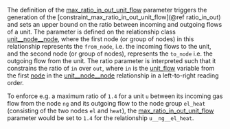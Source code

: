 The definition of the [max\_ratio\_in\_out\_unit\_flow](@ref) parameter triggers the generation of the
[constraint\_max\_ratio\_in\_out\_unit\_flow](@ref ratio_in_out) and sets an upper bound on the ratio between incoming and outgoing flows of a unit.
The parameter is defined on the relationship class [unit\_\_node\_\_node](@ref),
where the first node (or group of nodes) in this relationship represents the `from_node`, i.e. the incoming flows to the unit,
and the second node (or group of nodes), represents the `to_node` i.e. the outgoing flow from the unit.
The ratio parameter is interpreted such that it constrains the ratio of `in` over `out`,
where `in` is the [unit\_flow](@ref) variable from the first [node](@ref) in the [unit\_\_node\_\_node](@ref) relationship
in a left-to-right reading order.

To enforce e.g. a maximum ratio of `1.4` for a unit `u` between its incoming gas flow from the node `ng` and its outgoing flow to the node group `el_heat` (consisting of the two nodes `el` and `heat`), the [max\_ratio\_in\_out\_unit\_flow](@ref) parameter would be set to `1.4` for the relationship `u__ng__el_heat`.
